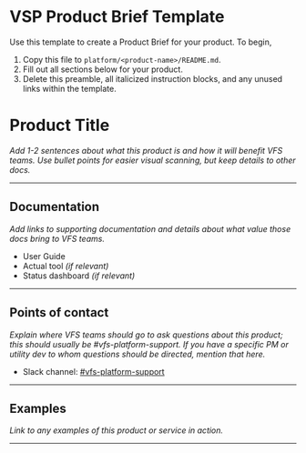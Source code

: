 # **VSP Product Brief Template**

Use this template to create a Product Brief for your product. To begin,
1. Copy this file to `platform/<product-name>/README.md`.
1. Fill out all sections below for your product.
1. Delete this preamble, all italicized instruction blocks, and any unused links within the template.

# Product Title

*Add 1-2 sentences about what this product is and how it will benefit VFS teams. Use bullet points for easier visual scanning, but keep details to other docs.*

------

## Documentation

*Add links to supporting documentation and details about what value those docs bring to VFS teams.*

* User Guide
* Actual tool _(if relevant)_
* Status dashboard _(if relevant)_

------

## Points of contact

*Explain where VFS teams should go to ask questions about this product; this should usually be #vfs-platform-support. If you have a specific PM or utility dev to whom questions should be directed, mention that here.*

* Slack channel: [#vfs-platform-support](https://dsva.slack.com/channels/vfs-platform-support)

------

## Examples

_Link to any examples of this product or service in action._

------
